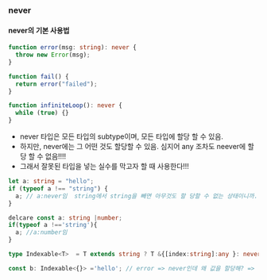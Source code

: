 ### never

#### never의 기본 사용법

```ts
function error(msg: string): never {
  throw new Error(msg);
}

function fail() {
  return error("failed");
}

function infiniteLoop(): never {
  while (true) {}
}
```

- never 타입은 모든 타입의 subtype이며, 모든 타입에 할당 할 수 있음.
- 하지만, never에는 그 어떤 것도 할당할 수 있음. 심지어 any 조차도 neever에 할당 할 수 없음!!!!
- 그래서 잘못된 타입을 넣는 실수를 막고자 할 때 사용한다!!!

```ts
let a: string = "hello";
if (typeof a !== "string") {
  a; // a:never임  string에서 string을 빼면 아무것도 할 당할 수 없는 상태이니까. 이렇게 해서 잘못된 타입을 넣는 실수를 막을 수 있음!!
}

delcare const a: string |number;
if(typeof a !=='string'){
  a; //a:number임
}

type Indexable<T>  = T extends string ? T &{[index:string]:any }: never; //조건 부 타입

const b: Indexable<{}> ='hello'; // error => never인데 왜 값을 할당해? => 이런식으로 잘못된 타입 형식을 넣지 못하게 사용함!!

```
